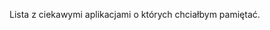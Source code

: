 <!--t Programy których używam t-->
<!--d Lista z ciekawymi aplikacjami o których chciałbym pamiętać. d-->

Lista z ciekawymi aplikacjami o których chciałbym pamiętać.